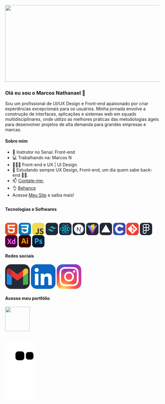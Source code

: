 <img width="1000" height="250" alt="" src="https://media.licdn.com/dms/image/D4D16AQHw_0sINm9Qdw/profile-displaybackgroundimage-shrink_350_1400/0/1690389608138?e=1726704000&v=beta&t=6TeNH8Icy6qiyJPxIkiOXDeAAB0O23F8Z5y9ruspT44">

### Olá eu sou o Marcos Nathanael 👋
<div>
  <p>
    Sou um profissional de UI/UX Design e Front-end apaixonado por criar experiências excepcionais para os usuários. Minha jornada envolve a construção de interfaces, aplicações e sistemas web em squads multidisciplinares, onde utilizo as melhores práticas das metodologias ágeis para desenvolver projetos de alta demanda para grandes empresas e marcas.
  </p>
</div>
<!-- título  -->
<h4>Sobre mim</h4>

<div>
  
- 🔭 Instrutor no Senai: Front-end
- 💻 Trabalhando na: Marcos N
- 🧑🏽‍💻 Front-end e UX | UI Design.
- 🌱 Estudando sempre UX Design, Front-end, um dia quem sabe back-end 🤷‍♂️.
- 📫 <a href="mailto:contato.marcos.nathanael@gmail.com"> Contate-me:</a>
- 👌 <a href="https://www.behance.net/marcosnathanael" target="_blank"> Behance</a>
- Acesse <a href="https://marcosuxdesign.com/">Meu Site</a> e saiba mais!
  
</div>
</div>
<!-- linha  -->
<h2 dir="auto"></h2>

<div>
<!-- título  -->
<h4>Tecnologias e Softwares</h4>

<!-- icones -->
<div style="display: inline_block"><br>
  <img align="center" alt="HTML" height="40" width="40" src="https://raw.githubusercontent.com/tandpfun/skill-icons/main/icons/HTML.svg">
  <img align="center" alt="CSS" height="40" width="40" src="https://raw.githubusercontent.com/tandpfun/skill-icons/main/icons/CSS.svg">
  <img align="center" alt="Js" stye="border-radius:5px;" height="40" width="40" src="https://raw.githubusercontent.com/tandpfun/skill-icons/main/icons/JavaScript.svg">
  <img align="center" alt="Tailwind" stye="border-radius:5px;" height="40" width="40" src="https://raw.githubusercontent.com/tandpfun/skill-icons/main/icons/TailwindCSS-Dark.svg">
  <img align="center" alt="React-js" height="40" width="40" src="https://raw.githubusercontent.com/tandpfun/skill-icons/main/icons/React-Dark.svg">
  <img align="center" alt="Nextjs" stye="border-radius:5px;" height="40" width="40" src="https://raw.githubusercontent.com/tandpfun/skill-icons/main/icons/NextJS-Dark.svg">
  <img align="center" alt="Vite" height="40" width="40" src="https://github.com/tandpfun/skill-icons/raw/main/icons/Vite-Dark.svg">
  <img align="center" alt="Vercel" stye="border-radius:5px;" height="40" width="40" src="https://raw.githubusercontent.com/tandpfun/skill-icons/main/icons/Vercel-Dark.svg">
  <img align="center" alt="C" height="40" width="40" src="https://raw.githubusercontent.com/tandpfun/skill-icons/main/icons/C.svg">
  <img align="center" alt="Git" height="40" width="40" src="https://raw.githubusercontent.com/tandpfun/skill-icons/main/icons/Git.svg">
  <img align="center" alt="Figma" height="40" width="40" src="https://raw.githubusercontent.com/tandpfun/skill-icons/main/icons/Figma-Dark.svg">
  <img align="center" alt="Adobe XD" height="40" width="40" src="https://github.com/tandpfun/skill-icons/blob/main/icons/XD.svg">
  <img align="center" alt="Illustrator" height="40" width="40" src="https://github.com/tandpfun/skill-icons/blob/main/icons/Illustrator.svg">
  <img align="center" alt="Adobe Photoshop" height="40" width="40" src="https://github.com/tandpfun/skill-icons/blob/main/icons/Photoshop.svg">
</div>

<!-- título  -->
<h4>Redes sociais</h4>

<!-- bloco contato  -->
<div> 
  <a href ="mailto:contato.marcos.nathanael@gmail.com"><img height="80" width="80" alt="Gmail" src="https://raw.githubusercontent.com/tandpfun/skill-icons/main/icons/Gmail-Dark.svg" target="_blank"></a>
  <a href="https://www.linkedin.com/in/marcos-nathanael-b39936196" target="_blank"><img height="80" width="80" alt="Linkedin" src="https://github.com/tandpfun/skill-icons/raw/main/icons/LinkedIn.svg" target="_blank"></a>
  <a href="https://www.instagram.com/marcosnweb/" target="_blank"><img height="80" alt="Instagram" width="80" src="https://github.com/tandpfun/skill-icons/raw/main/icons/Instagram.svg" target="_blank"></a>
</div>

<!-- título  -->
<h4>Acesse meu portfólio</h4>

<!-- bloco Portifolio  -->
<div>
   <a href ="https://marcosuxdesign.com/"><img height="80" width="80" src="https://marcosuxdesign.com/favicon.ico" target="_blank"></a>
</div>
<!-- linha  -->
<h2 dir="auto"></h2>

<div>
<!-- a cobra  -->
  
![Snake animation](https://github.com/RazielID752/RazielID752/blob/output/github-contribution-grid-snake.svg)
  
</div>
